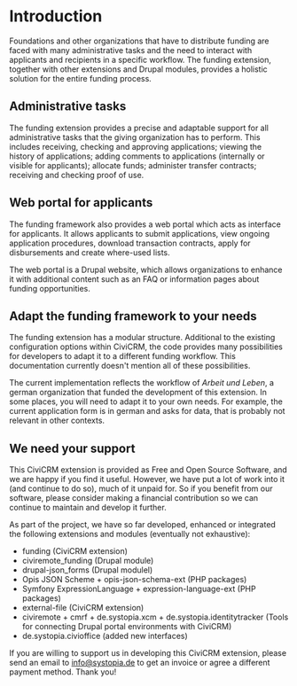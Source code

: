 # Introduction

Foundations and other organizations that have to distribute funding are faced with many administrative tasks and the need to interact with applicants and recipients in a specific workflow. The funding extension, together with other extensions and Drupal modules, provides a holistic solution for the entire funding process.

## Administrative tasks

The funding extension provides a precise and adaptable support for all administrative tasks that the giving organization has to perform. This includes receiving, checking and approving applications; viewing the history of applications; adding comments to applications (internally or visible for applicants); allocate funds; administer transfer contracts; receiving and checking proof of use.

## Web portal for applicants

The funding framework also provides a web portal which acts as interface for applicants. It allows applicants to submit applications, view ongoing application procedures, download transaction contracts, apply for disbursements and create where-used lists.

The web portal is a Drupal website, which allows organizations to enhance it with additional content such as an FAQ or information pages about funding opportunities.

## Adapt the funding framework to your needs

The funding extension has a modular structure. Additional to the existing configuration options within CiviCRM, the code provides many possibilities for developers to adapt it to a different funding workflow. This documentation currently doesn't mention all of these possibilities.

The current implementation reflects the workflow of _Arbeit und Leben_, a german organization that funded the development of this extension. In some places, you will need to adapt it to your own needs. For example, the current application form is in german and asks for data, that is probably not relevant in other contexts.

## We need your support

This CiviCRM extension is provided as Free and Open Source Software, and we are happy if you find it useful. However, we have put a lot of work into it (and continue to do so), much of it unpaid for. So if you benefit from our software, please consider making a financial contribution so we can continue to maintain and develop it further.

As part of the project, we have so far developed, enhanced or integrated the following extensions and modules (eventually not exhaustive):

- funding (CiviCRM extension)
- civiremote_funding (Drupal module)
- drupal-json_forms (Drupal modulel)
- Opis JSON Scheme + opis-json-schema-ext (PHP packages)
- Symfony ExpressionLanguage + expression-language-ext (PHP packages)
- external-file (CiviCRM extension)
- civiremote + cmrf + de.systopia.xcm + de.systopia.identitytracker (Tools for connecting Drupal portal environments with CiviCRM)
- de.systopia.civioffice (added new interfaces)

If you are willing to support us in developing this CiviCRM extension, please send an email to info@systopia.de to get an invoice or agree a different payment method. Thank you!
